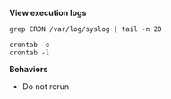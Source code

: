 **View execution logs**
```
grep CRON /var/log/syslog | tail -n 20
```

```
crontab -e
crontab -l
```

**Behaviors**
- Do not rerun
